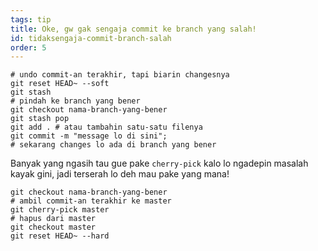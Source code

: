 ```yaml
---
tags: tip
title: Oke, gw gak sengaja commit ke branch yang salah!
id: tidaksengaja-commit-branch-salah
order: 5
---
```


```git
# undo commit-an terakhir, tapi biarin changesnya
git reset HEAD~ --soft
git stash
# pindah ke branch yang bener
git checkout nama-branch-yang-bener
git stash pop
git add . # atau tambahin satu-satu filenya
git commit -m "message lo di sini";
# sekarang changes lo ada di branch yang bener
```

Banyak yang ngasih tau gue pake `cherry-pick` kalo lo ngadepin masalah kayak gini, jadi terserah lo deh mau pake yang mana!

```git
git checkout nama-branch-yang-bener
# ambil commit-an terakhir ke master
git cherry-pick master
# hapus dari master
git checkout master
git reset HEAD~ --hard
```
